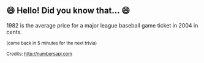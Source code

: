 ## :smile: Hello! Did you know that... :smile:
1982 is the average price for a major league baseball game ticket in 2004 in cents.

<sup>(come back in 5 minutes for the next trivia)</sup>


<sup>Credits: http://numbersapi.com</sup>
